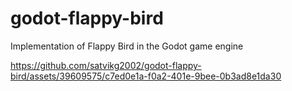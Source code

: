 # godot-flappy-bird
Implementation of Flappy Bird in the Godot game engine



https://github.com/satvikg2002/godot-flappy-bird/assets/39609575/c7ed0e1a-f0a2-401e-9bee-0b3ad8e1da30

